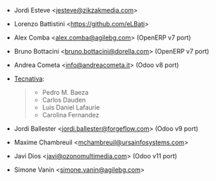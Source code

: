 - Jordi Esteve \<<jesteve@zikzakmedia.com>\>

- Lorenzo Battistini \<<https://github.com/eLBati>\>

- Alex Comba \<<alex.comba@agilebg.com>\> (OpenERP v7 port)

- Bruno Bottacini \<<bruno.bottacini@dorella.com>\> (OpenERP v7 port)

- Andrea Cometa \<<info@andreacometa.it>\> (Odoo v8 port)

- [Tecnativa](https://www.tecnativa.com):

  > - Pedro M. Baeza
  > - Carlos Dauden
  > - Luis Daniel Lafaurie
  > - Carolina Fernandez

- Jordi Ballester \<<jordi.ballester@forgeflow.com>\> (Odoo v9 port)

- Maxime Chambreuil \<<mchambreuil@ursainfosystems.com>\>

- Javi Dios \<<javi@ozonomultimedia.com>\> (Odoo v11 port)

- Simone Vanin \<<simone.vanin@agilebg.com>\>
